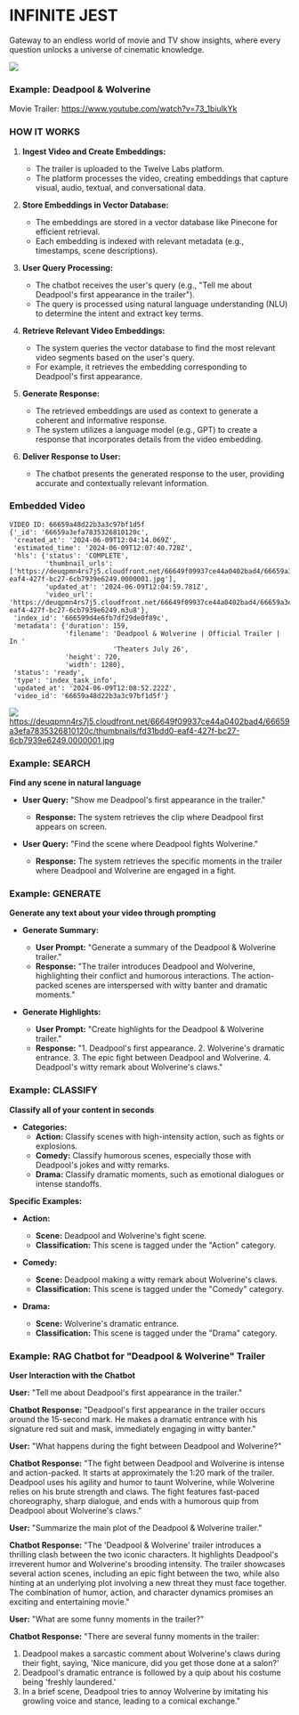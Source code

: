 # INFINITE JEST

Gateway to an endless world of movie and TV show insights, where every question unlocks a universe of cinematic knowledge.

![](https://github.com/lucylow/twelve-labs/blob/main/Screen%20Shot%202024-06-09%20at%2011.03.58%20AM.png?raw=true)



### Example: Deadpool & Wolverine 

Movie Trailer: 
https://www.youtube.com/watch?v=73_1biulkYk


### HOW IT WORKS 

1. **Ingest Video and Create Embeddings:**
   - The trailer is uploaded to the Twelve Labs platform.
   - The platform processes the video, creating embeddings that capture visual, audio, textual, and conversational data.

2. **Store Embeddings in Vector Database:**
   - The embeddings are stored in a vector database like Pinecone for efficient retrieval.
   - Each embedding is indexed with relevant metadata (e.g., timestamps, scene descriptions).

3. **User Query Processing:**
   - The chatbot receives the user's query (e.g., "Tell me about Deadpool's first appearance in the trailer").
   - The query is processed using natural language understanding (NLU) to determine the intent and extract key terms.

4. **Retrieve Relevant Video Embeddings:**
   - The system queries the vector database to find the most relevant video segments based on the user's query.
   - For example, it retrieves the embedding corresponding to Deadpool's first appearance.

5. **Generate Response:**
   - The retrieved embeddings are used as context to generate a coherent and informative response.
   - The system utilizes a language model (e.g., GPT) to create a response that incorporates details from the video embedding.

6. **Deliver Response to User:**
   - The chatbot presents the generated response to the user, providing accurate and contextually relevant information.



### Embedded Video 

~~~
VIDEO ID: 66659a48d22b3a3c97bf1d5f
{'_id': '66659a3efa7835326810120c',
 'created_at': '2024-06-09T12:04:14.069Z',
 'estimated_time': '2024-06-09T12:07:40.728Z',
 'hls': {'status': 'COMPLETE',
         'thumbnail_urls': ['https://deuqpmn4rs7j5.cloudfront.net/66649f09937ce44a0402bad4/66659a3efa7835326810120c/thumbnails/fd31bdd0-eaf4-427f-bc27-6cb7939e6249.0000001.jpg'],
         'updated_at': '2024-06-09T12:04:59.781Z',
         'video_url': 'https://deuqpmn4rs7j5.cloudfront.net/66649f09937ce44a0402bad4/66659a3efa7835326810120c/stream/fd31bdd0-eaf4-427f-bc27-6cb7939e6249.m3u8'},
 'index_id': '666599d4e6fb7df29de0f89c',
 'metadata': {'duration': 159,
              'filename': 'Deadpool & Wolverine | Official Trailer | In '
                          'Theaters July 26',
              'height': 720,
              'width': 1280},
 'status': 'ready',
 'type': 'index_task_info',
 'updated_at': '2024-06-09T12:08:52.222Z',
 'video_id': '66659a48d22b3a3c97bf1d5f'}
~~~


![](https://deuqpmn4rs7j5.cloudfront.net/66649f09937ce44a0402bad4/66659a3efa7835326810120c/thumbnails/fd31bdd0-eaf4-427f-bc27-6cb7939e6249.0000001.jpg)
https://deuqpmn4rs7j5.cloudfront.net/66649f09937ce44a0402bad4/66659a3efa7835326810120c/thumbnails/fd31bdd0-eaf4-427f-bc27-6cb7939e6249.0000001.jpg

### Example: SEARCH

**Find any scene in natural language**
- **User Query:** "Show me Deadpool's first appearance in the trailer."
  - **Response:** The system retrieves the clip where Deadpool first appears on screen.

- **User Query:** "Find the scene where Deadpool fights Wolverine."
  - **Response:** The system retrieves the specific moments in the trailer where Deadpool and Wolverine are engaged in a fight.

### Example: GENERATE

**Generate any text about your video through prompting**
- **Generate Summary:**
  - **User Prompt:** "Generate a summary of the Deadpool & Wolverine trailer."
  - **Response:** "The trailer introduces Deadpool and Wolverine, highlighting their conflict and humorous interactions. The action-packed scenes are interspersed with witty banter and dramatic moments."

- **Generate Highlights:**
  - **User Prompt:** "Create highlights for the Deadpool & Wolverine trailer."
  - **Response:** "1. Deadpool's first appearance. 2. Wolverine's dramatic entrance. 3. The epic fight between Deadpool and Wolverine. 4. Deadpool's witty remark about Wolverine's claws."

### Example: CLASSIFY

**Classify all of your content in seconds**
- **Categories:**
  - **Action:** Classify scenes with high-intensity action, such as fights or explosions.
  - **Comedy:** Classify humorous scenes, especially those with Deadpool's jokes and witty remarks.
  - **Drama:** Classify dramatic moments, such as emotional dialogues or intense standoffs.

**Specific Examples:**
- **Action:**
  - **Scene:** Deadpool and Wolverine's fight scene.
  - **Classification:** This scene is tagged under the "Action" category.

- **Comedy:**
  - **Scene:** Deadpool making a witty remark about Wolverine's claws.
  - **Classification:** This scene is tagged under the "Comedy" category.

- **Drama:**
  - **Scene:** Wolverine's dramatic entrance.
  - **Classification:** This scene is tagged under the "Drama" category.
 


### Example: RAG Chatbot for "Deadpool & Wolverine" Trailer

**User Interaction with the Chatbot**

**User:** "Tell me about Deadpool's first appearance in the trailer."

**Chatbot Response:**
"Deadpool's first appearance in the trailer occurs around the 15-second mark. He makes a dramatic entrance with his signature red suit and mask, immediately engaging in witty banter."

**User:** "What happens during the fight between Deadpool and Wolverine?"

**Chatbot Response:**
"The fight between Deadpool and Wolverine is intense and action-packed. It starts at approximately the 1:20 mark of the trailer. Deadpool uses his agility and humor to taunt Wolverine, while Wolverine relies on his brute strength and claws. The fight features fast-paced choreography, sharp dialogue, and ends with a humorous quip from Deadpool about Wolverine's claws."

**User:** "Summarize the main plot of the Deadpool & Wolverine trailer."

**Chatbot Response:**
"The 'Deadpool & Wolverine' trailer introduces a thrilling clash between the two iconic characters. It highlights Deadpool's irreverent humor and Wolverine's brooding intensity. The trailer showcases several action scenes, including an epic fight between the two, while also hinting at an underlying plot involving a new threat they must face together. The combination of humor, action, and character dynamics promises an exciting and entertaining movie."

**User:** "What are some funny moments in the trailer?"

**Chatbot Response:**
"There are several funny moments in the trailer:
1. Deadpool makes a sarcastic comment about Wolverine's claws during their fight, saying, 'Nice manicure, did you get those done at a salon?'
2. Deadpool's dramatic entrance is followed by a quip about his costume being 'freshly laundered.'
3. In a brief scene, Deadpool tries to annoy Wolverine by imitating his growling voice and stance, leading to a comical exchange."




